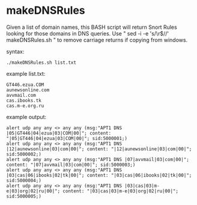 # makeDNSRules
Given a list of domain names, this BASH script will return Snort Rules looking for those domains in DNS queries. Use " 
sed -i -e 's/\r$//' makeDNSRules.sh " to remove carriage returns if copying from windows.

syntax:
```
./makeDNSRules.sh list.txt
```

example list.txt:
```
GT446.ezua.COM
aunewsonline.com
avvmail.com
cas.ibooks.tk
cas.m-e.org.ru
```

example output:
```
alert udp any any <> any any (msg:"APT1 DNS |05|GT446|04|ezua|03|COM|00|"; content: "|05|GT446|04|ezua|03|COM|00|"; sid:5000001;)
alert udp any any <> any any (msg:"APT1 DNS |12|aunewsonline|03|com|00|"; content: "|12|aunewsonline|03|com|00|"; sid:5000002;)
alert udp any any <> any any (msg:"APT1 DNS |07|avvmail|03|com|00|"; content: "|07|avvmail|03|com|00|"; sid:5000003;)
alert udp any any <> any any (msg:"APT1 DNS |03|cas|06|ibooks|02|tk|00|"; content: "|03|cas|06|ibooks|02|tk|00|"; sid:5000004;)
alert udp any any <> any any (msg:"APT1 DNS |03|cas|03|m-e|03|org|02|ru|00|"; content: "|03|cas|03|m-e|03|org|02|ru|00|"; sid:5000005;)
```
